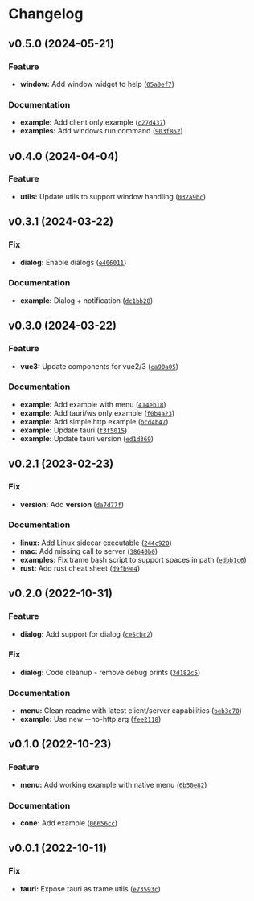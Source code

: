 # Changelog

<!--next-version-placeholder-->

## v0.5.0 (2024-05-21)

### Feature

* **window:** Add window widget to help ([`05a0ef7`](https://github.com/Kitware/trame-tauri/commit/05a0ef73783ac0fd770a406ed97be1218d38ff75))

### Documentation

* **example:** Add client only example ([`c27d437`](https://github.com/Kitware/trame-tauri/commit/c27d437d4d1f1840ecf4373ce5fe726f1e7dd707))
* **examples:** Add windows run command ([`903f862`](https://github.com/Kitware/trame-tauri/commit/903f8624e76bd7528b42cce39c3ab26824bee2a1))

## v0.4.0 (2024-04-04)

### Feature

* **utils:** Update utils to support window handling ([`032a9bc`](https://github.com/Kitware/trame-tauri/commit/032a9bccb8be95ba015d50cb1bac2b1e0b0ee8de))

## v0.3.1 (2024-03-22)

### Fix

* **dialog:** Enable dialogs ([`e406011`](https://github.com/Kitware/trame-tauri/commit/e406011ce46e29c1a6dd000dc31455e7908d859e))

### Documentation

* **example:** Dialog + notification ([`dc1bb28`](https://github.com/Kitware/trame-tauri/commit/dc1bb289c337561900efb3ea7ea3f39f9f1f96cd))

## v0.3.0 (2024-03-22)

### Feature

* **vue3:** Update components for vue2/3 ([`ca90a05`](https://github.com/Kitware/trame-tauri/commit/ca90a05e8fcdd28edd53400e0c1cb34b095f5932))

### Documentation

* **example:** Add example with menu ([`414eb18`](https://github.com/Kitware/trame-tauri/commit/414eb183cd3b9d4a81c0702807df63c6117ed196))
* **example:** Add tauri/ws only example ([`f0b4a23`](https://github.com/Kitware/trame-tauri/commit/f0b4a23bd80e22204142dfa77142bafafd27b357))
* **example:** Add simple http example ([`bcd4b47`](https://github.com/Kitware/trame-tauri/commit/bcd4b4790bf5f104ba5c89f46bd5fba3d3a4c839))
* **example:** Update tauri ([`f3f5015`](https://github.com/Kitware/trame-tauri/commit/f3f5015a3015313fadb174512776bd76b29a73ac))
* **example:** Update tauri version ([`ed1d369`](https://github.com/Kitware/trame-tauri/commit/ed1d3696d448671981aec21cc2241a52ae73becb))

## v0.2.1 (2023-02-23)
### Fix
* **version:** Add __version__ ([`da7d77f`](https://github.com/Kitware/trame-tauri/commit/da7d77f5bdd109954cbea86cc4fe482ed957f1c8))

### Documentation
* **linux:** Add Linux sidecar executable ([`244c920`](https://github.com/Kitware/trame-tauri/commit/244c9206de021892bb6e09d65224426393188fb3))
* **mac:** Add missing call to server ([`38640b0`](https://github.com/Kitware/trame-tauri/commit/38640b081339cbcbb6e0fad61ac5ea5458fdaacf))
* **examples:** Fix trame bash script to support spaces in path ([`edbb1c6`](https://github.com/Kitware/trame-tauri/commit/edbb1c6ad6b7d199bdba43cd479a39c3e8f023a9))
* **rust:** Add rust cheat sheet ([`d9fb9e4`](https://github.com/Kitware/trame-tauri/commit/d9fb9e470bfbd5ad79774aa2350b9defedeb8e91))

## v0.2.0 (2022-10-31)
### Feature
* **dialog:** Add support for dialog ([`ce5cbc2`](https://github.com/Kitware/trame-tauri/commit/ce5cbc238d4e65a1411a249be67495f6ab8c2edd))

### Fix
* **dialog:** Code cleanup - remove debug prints ([`3d182c5`](https://github.com/Kitware/trame-tauri/commit/3d182c5798bd5a6b45c3f764cbfe70700867dbc9))

### Documentation
* **menu:** Clean readme with latest client/server capabilities ([`beb3c70`](https://github.com/Kitware/trame-tauri/commit/beb3c70e36dabbc69eef7a72db2ff07f6de543f3))
* **example:** Use new --no-http arg ([`fee2118`](https://github.com/Kitware/trame-tauri/commit/fee211858bfdef213051367ef19bff74756ea5d2))

## v0.1.0 (2022-10-23)
### Feature
* **menu:** Add working example with native menu ([`6b50e82`](https://github.com/Kitware/trame-tauri/commit/6b50e828267e573e6f88cb12487da1a73a75ca21))

### Documentation
* **cone:** Add example ([`06656cc`](https://github.com/Kitware/trame-tauri/commit/06656cc53f9c2012ac0987bffcabd446c737d04d))

## v0.0.1 (2022-10-11)
### Fix
* **tauri:** Expose tauri as trame.utils ([`e73593c`](https://github.com/Kitware/trame-tauri/commit/e73593c6d4083a6346d737c8b924f94f39e0d9dd))
